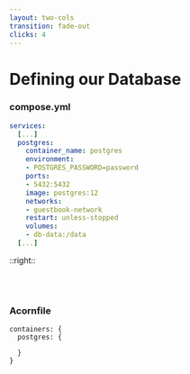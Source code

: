 ```yaml
---
layout: two-cols
transition: fade-out
clicks: 4
---
```


# Defining our Database

### compose.yml

```yaml {all|3-9|3,4,9|3,5,6|3,7,8} {maxHeight: '400px'}
services:
  [...]
  postgres:
    container_name: postgres
    environment:
    - POSTGRES_PASSWORD=password
    ports:
    - 5432:5432
    image: postgres:12
    networks:
    - guestbook-network
    restart: unless-stopped
    volumes:
    - db-data:/data
  [...]
```


::right::

<v-click at=1>

<br />

<br />

### Acornfile

```cue {monaco} {height:'350px'}
containers: {
  postgres: {
    
  }
}
```

</v-click>
